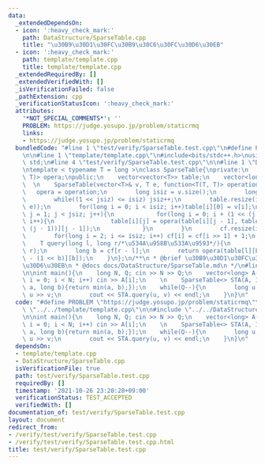 ```yaml
---
data:
  _extendedDependsOn:
  - icon: ':heavy_check_mark:'
    path: DataStructure/SparseTable.cpp
    title: "\u30B9\u30D1\u30FC\u30B9\u30C6\u30FC\u30D6\u30EB"
  - icon: ':heavy_check_mark:'
    path: template/template.cpp
    title: template/template.cpp
  _extendedRequiredBy: []
  _extendedVerifiedWith: []
  _isVerificationFailed: false
  _pathExtension: cpp
  _verificationStatusIcon: ':heavy_check_mark:'
  attributes:
    '*NOT_SPECIAL_COMMENTS*': ''
    PROBLEM: https://judge.yosupo.jp/problem/staticrmq
    links:
    - https://judge.yosupo.jp/problem/staticrmq
  bundledCode: "#line 1 \"test/verify/SparseTable.test.cpp\"\n#define PROBLEM \"https://judge.yosupo.jp/problem/staticrmq\"\
    \n\n#line 1 \"template/template.cpp\"\n#include<bits/stdc++.h>\nusing namespace\
    \ std;\n#line 4 \"test/verify/SparseTable.test.cpp\"\n\n#line 1 \"DataStructure/SparseTable.cpp\"\
    \ntemplate < typename T = long >\nclass SparseTable{\nprivate:\n    function<T(T,\
    \ T)> opera;\npublic:\n    vector<vector<T>> table;\n    vector<long> cf;\n  \
    \  \n    SparseTable(vector<T>& v, T e, function<T(T, T)> operation) {\n     \
    \   opera = operation;\n        long isiz = v.size();\n        long jsiz = 0;\n\
    \        while((1 << jsiz) <= isiz) jsiz++;\n        table.resize(isiz, vector<T>(jsiz,\
    \ e));\n        for(long i = 0; i < isiz; i++)table[i][0] = v[i];\n        for(long\
    \ j = 1; j < jsiz; j++){\n            for(long i = 0; i + (1 << (j - 1)) < isiz;\
    \ i++){\n                table[i][j] = opera(table[i][j - 1], table[i + (1 <<\
    \ (j - 1))][j - 1]);\n            }\n        }\n        cf.resize(isiz + 1);\n\
    \        for(long i = 2; i <= isiz; i++) cf[i] = cf[i >> 1] + 1;\n    }\n    \n\
    \    T query(long l, long r/*\u534A\u958B\u533A\u9593*/){\n        assert(l <\
    \ r);\n        long b = cf[r - l];\n        return opera(table[l][b], table[r\
    \ - (1 << b)][b]);\n    }\n};\n/**\n * @brief \u30B9\u30D1\u30FC\u30B9\u30C6\u30FC\
    \u30D6\u30EB\n * @docs docs/DataStructure/SparseTable.md\n */\n#line 6 \"test/verify/SparseTable.test.cpp\"\
    \n\nint main(){\n    long N, Q; cin >> N >> Q;\n    vector<long> A(N);\n    for(long\
    \ i = 0; i < N; i++) cin >> A[i];\n    \n    SparseTable<> STA(A, INT_MAX, [](long\
    \ a, long b){return min(a, b);});\n    while(Q--){\n        long u, v; cin >>\
    \ u >> v;\n        cout << STA.query(u, v) << endl;\n    }\n}\n"
  code: "#define PROBLEM \"https://judge.yosupo.jp/problem/staticrmq\"\n\n#include\
    \ \"../../template/template.cpp\"\n\n#include \"../../DataStructure/SparseTable.cpp\"\
    \n\nint main(){\n    long N, Q; cin >> N >> Q;\n    vector<long> A(N);\n    for(long\
    \ i = 0; i < N; i++) cin >> A[i];\n    \n    SparseTable<> STA(A, INT_MAX, [](long\
    \ a, long b){return min(a, b);});\n    while(Q--){\n        long u, v; cin >>\
    \ u >> v;\n        cout << STA.query(u, v) << endl;\n    }\n}\n"
  dependsOn:
  - template/template.cpp
  - DataStructure/SparseTable.cpp
  isVerificationFile: true
  path: test/verify/SparseTable.test.cpp
  requiredBy: []
  timestamp: '2021-10-26 23:20:28+09:00'
  verificationStatus: TEST_ACCEPTED
  verifiedWith: []
documentation_of: test/verify/SparseTable.test.cpp
layout: document
redirect_from:
- /verify/test/verify/SparseTable.test.cpp
- /verify/test/verify/SparseTable.test.cpp.html
title: test/verify/SparseTable.test.cpp
---
```

